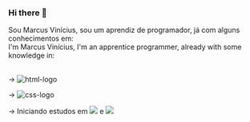 ### Hi there 👋

<!--
**MarcusVGS29/MarcusVGS29** is a ✨ _special_ ✨ repository because its `README.md` (this file) appears on your GitHub profile.

Here are some ideas to get you started:

- 🔭 I’m currently working on ...
- 🌱 I’m currently learning ...
- 👯 I’m looking to collaborate on ...
- 🤔 I’m looking for help with ...
- 💬 Ask me about ...
- 📫 How to reach me: ...
- 😄 Pronouns: ...
- ⚡ Fun fact: ...
-->

Sou Marcus Vinícius, sou um aprendiz de programador, já com alguns conhecimentos em:
<br>
I'm Marcus Vinícius, I'm an apprentice programmer, already with some knowledge in:
<br>
<br>

-> <img src="https://img.shields.io/badge/HTML-239120?style=for-the-badge&logo=html5&logoColor=white" alt="html-logo" />

-> <img src="https://img.shields.io/badge/CSS-239120?&style=for-the-badge&logo=css3&logoColor=white" alt="css-logo" />

-> Iniciando estudos em <img src="https://img.shields.io/badge/JavaScript-F7DF1E?style=for-the-badge&logo=javascript&logoColor=black" />  e <img src="https://img.shields.io/badge/React-20232A?style=for-the-badge&logo=react&logoColor=61DAFB" />

